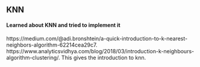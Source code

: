 <h2> KNN </h2>
<h4>Learned about KNN and tried to implement it</h4>
https://medium.com/@adi.bronshtein/a-quick-introduction-to-k-nearest-neighbors-algorithm-62214cea29c7. 
https://www.analyticsvidhya.com/blog/2018/03/introduction-k-neighbours-algorithm-clustering/. 
This gives the introduction to knn.
